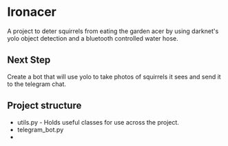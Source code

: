 # Ironacer
A project to deter squirrels from eating the garden acer by using darknet's yolo object detection and a bluetooth
controlled water hose. 

## Next Step
Create a bot that will use yolo to take photos of squirrels it sees and send it to the telegram chat. 

## Project structure
- utils.py - Holds useful classes for use across the project. 
- telegram_bot.py
- 

